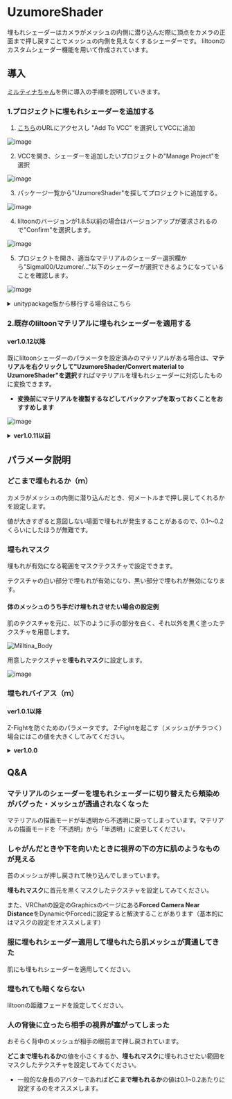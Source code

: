 # UzumoreShader 
埋もれシェーダーはカメラがメッシュの内側に潜り込んだ際に頂点をカメラの正面まで押し戻すことでメッシュの内側を見えなくするシェーダーです。
liltoonのカスタムシェーダー機能を用いて作成されています。

## 導入
[ミルティナちゃん](https://booth.pm/ja/items/6538026)を例に導入の手順を説明していきます。

### 1.プロジェクトに埋もれシェーダーを追加する
1. [こちら](https://sigmal00.github.io/UzumoreShaderVPM/)のURLにアクセスし "Add To VCC" を選択してVCCに追加

![image](https://github.com/user-attachments/assets/7900e8c0-5613-4d8c-9065-1f4fe16fee54)

2. VCCを開き、シェーダーを追加したいプロジェクトの"Manage Project"を選択

![image](https://github.com/user-attachments/assets/1004759c-0bff-49ef-8b4a-d9a3f2eeef8d)

3. パッケージ一覧から"UzumoreShader"を探してプロジェクトに追加する。

![image](https://github.com/user-attachments/assets/8469c2cc-aeb3-4d79-946e-7fdbd92d4600)

4. liltoonのバージョンが1.8.5以前の場合はバージョンアップが要求されるので"Confirm"を選択します。

![image](https://github.com/user-attachments/assets/c4d2d291-a34a-4906-8b8b-8c06dfb773a4)

5. プロジェクトを開き、適当なマテリアルのシェーダー選択欄から"Sigmal00/Uzumore/..."以下のシェーダーが選択できるようになっていることを確認します。

![image](https://github.com/user-attachments/assets/0e4ffb80-f33c-4012-a9bd-30ecc41b566f)


<details><summary>unitypackage版から移行する場合はこちら</summary>

プロジェクトにすでに[unitypackage版の埋もれシェーダー](https://github.com/sigmal00/UzumoreShader)をインポートしている方向けの手順です。
1. [こちら](https://sigmal00.github.io/UzumoreShaderVPM/)のURLにアクセスし "Add To VCC" を選択してVCCに追加
2. プロジェクトを閉じてからエクスプローラーなどで"Assets\Sigmal00\UzumoreShader"以下のフォルダを削除する。
3. VCCを開き、シェーダーを追加したいプロジェクトの"Manage Project"を選択
4. パッケージ一覧から"UzumoreShader"を探してプロジェクトに追加する。
5. liltoonのバージョンが1.8.5以前の場合はバージョンアップが要求されるので"Confirm"を選択します。
6. プロジェクトを開き、適当なマテリアルのシェーダー選択欄から"Sigmal00/Uzumore/..."以下のシェーダーが選択できるようになっていることを確認します。

</details>

### 2.既存のliltoonマテリアルに埋もれシェーダーを適用する
#### ver1.0.12以降
既にliltoonシェーダーのパラメータを設定済みのマテリアルがある場合は、**マテリアルを右クリックして"UzumoreShader/Convert material to UzumoreShader"を選択**すればマテリアルを埋もれシェーダーに対応したものに変換できます。
* **変換前にマテリアルを複製するなどしてバックアップを取っておくことをおすすめします**

![image](https://github.com/user-attachments/assets/a1140e74-33c9-45d0-867c-d4834ef0a5a7)

**<details><summary>ver1.0.11以前</summary>**

既にliltoonシェーダーのパラメータを設定済みのマテリアルがある場合は、マテリアルのシェーダー選択欄からシェーダーを埋もれシェーダーに切り替えれば、パラメータを（ほぼ全て）維持したまま埋もれシェーダーに切り替えることができます。

![image](https://github.com/user-attachments/assets/4ec84fb5-3490-4810-a31f-575425d8808f)

輪郭線設定をしていた場合、輪郭線設定のチェックが外れてしまうので再度チェックを入れなおしてください。

![image](https://github.com/user-attachments/assets/5e385bc0-5965-4d73-b914-aacd6349c789)

描画モードを半透明やカットアウトなどに設定していた場合も描画モードが不透明に切り替わってしまうので、その場合も描画モードを再度切り替え直してください。

![image](https://github.com/user-attachments/assets/9e605758-5b75-479f-9951-b1ecf43a5c11)

</details>

## パラメータ説明
### どこまで埋もれるか（ｍ）
カメラがメッシュの内側に潜り込んだとき、何メートルまで押し戻してくれるかを設定します。

値が大きすぎると意図しない場面で埋もれが発生することがあるので、0.1～0.2くらいにしたほうが無難です。

### 埋もれマスク
埋もれが有効になる範囲をマスクテクスチャで設定できます。

テクスチャの白い部分で埋もれが有効になり、黒い部分で埋もれが無効になります。

#### 体のメッシュのうち手だけ埋もれさせたい場合の設定例
肌のテクスチャを元に、以下のように手の部分を白く、それ以外を黒く塗ったテクスチャを用意します。

![Milltina_Body](https://github.com/user-attachments/assets/fe64c5f0-a3f6-44dd-b13c-d6867b7d3c6b)

用意したテクスチャを**埋もれマスク**に設定します。

![image](https://github.com/user-attachments/assets/4448fe92-4278-4fcc-82df-ea3fe45bd3f1)


### 埋もれバイアス（ｍ）
#### ver1.0.1以降
Z-Fightを防ぐためのパラメータです。
Z-Fightを起こす（メッシュがチラつく）場合にはこの値を大きくしてみてください。

**<details><summary>ver1.0.0</summary>**

頂点の押し戻しが始まる距離に対するバイアス値です。

埋もれシェーダーを適用したメッシュ同士が重なってZ-Fightを起こす場合はこの値を調整してください。

その際は内側にあるメッシュは外側にあるメッシュよりもこの値を大きく設定してください。

例として、服メッシュのバイアス値が0.001のときは肌メッシュのバイアス値を0.002に設定すると良いでしょう。

</details>

## Q&A
### マテリアルのシェーダーを埋もれシェーダーに切り替えたら頬染めがバグった・メッシュが透過されなくなった
マテリアルの描画モードが半透明から不透明に戻ってしまっています。マテリアルの描画モードを「不透明」から「半透明」に変更してください。

### しゃがんだときや下を向いたときに視界の下の方に肌のようなものが見える
首のメッシュが押し戻されて映り込んでしまっています。

**埋もれマスク**に首元を黒くマスクしたテクスチャを設定してみてください。

また、VRChatの設定のGraphicsのページにある**Forced Camera Near Distance**をDynamicやForcedに設定すると解決することがあります（基本的にはマスクの設定をオススメします）

### 服に埋もれシェーダー適用して埋もれたら肌メッシュが貫通してきた
肌にも埋もれシェーダーを適用してください。

### 埋もれても暗くならない
liltoonの距離フェードを設定してください。

### 人の背後に立ったら相手の視界が塞がってしまった
おそらく背中のメッシュが相手の眼前まで押し戻されています。

**どこまで埋もれるか**の値を小さくするか、**埋もれマスク**に埋もれさせたい範囲をマスクしたテクスチャを設定してみてください。
* 一般的な身長のアバターであれば**どこまで埋もれるか**の値は0.1~0.2あたりに設定するのをオススメします。
